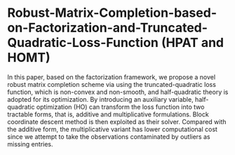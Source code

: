 # Robust-Matrix-Completion-based-on-Factorization-and-Truncated-Quadratic-Loss-Function (HPAT and HOMT)
In this paper, based on the factorization framework, we propose a novel robust matrix completion scheme via using the truncated-quadratic loss function, which is non-convex and non-smooth, and half-quadratic theory is adopted for its optimization. By introducing an auxiliary variable, half-quadratic optimization (HO) can transform the loss function into two tractable forms, that is, additive and multiplicative formulations. Block coordinate descent method is then exploited as their solver. Compared with the additive form, the multiplicative variant has lower computational cost since we attempt to take the observations contaminated by outliers as missing entries.
